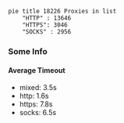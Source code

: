 
```mermaid
pie title 18226 Proxies in list
    "HTTP" : 13646
    "HTTPS": 3046
    "SOCKS" : 2956
```

### Some Info
#### Average Timeout

- mixed: 3.5s
- http: 1.6s
- https: 7.8s
- socks: 6.5s